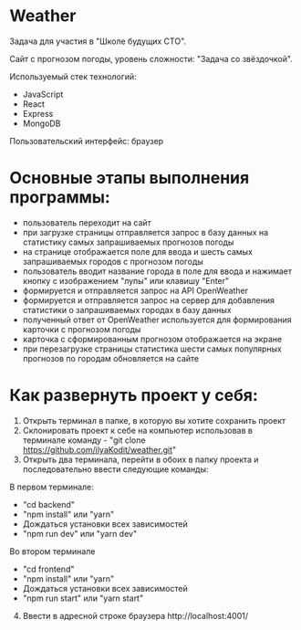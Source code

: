 # Weather
Задача для участия в "Школе будущих СТО".

Сайт с прогнозом погоды, уровень сложности: "Задача со звёздочкой".

Используемый стек технологий:
- JavaScript
- React
- Express
- MongoDB

Пользовательский интерфейс: браузер

# Основные этапы выполнения программы:
- пользователь переходит на сайт
- при загрузке страницы отправляется запрос в базу данных на статистику самых запрашиваемых прогнозов погоды
- на странице отображается поле для ввода и шесть самых запрашиваемых городов с прогнозом погоды
- пользователь вводит название города в поле для ввода и нажимает кнопку с изображением "лупы" или клавишу "Enter"
- формируется и отправляется запрос на API OpenWeather
- формируется и отправляется запрос на сервер для добавления статистики о запрашиваемых городах в базу данных
- полученный ответ от OpenWeather используется для формирования карточки с прогнозом погоды
- карточка с сформированным прогнозом отображается на экране
- при перезагрузке страницы статистика шести самых популярных прогнозов по городам обновляется на сайте

# Как развернуть проект у себя:

1) Открыть терминал в папке, в которую вы хотите сохранить проект
2) Склонировать проект к себе на компьютер использовав в терминале команду - "git clone https://github.com/ilyaKodit/weather.git"
3) Открыть два терминала, перейти в обоих в папку проекта и последовательно ввести следующие команды:

В первом терминале:

- "cd backend"
- "npm install" или "yarn"
- Дождаться установки всех зависимостей
- "npm run dev" или "yarn dev"

Во втором терминале

- "cd frontend"
- "npm install" или "yarn"
- Дождаться установки всех зависимостей
- "npm run start" или "yarn start"

4) Ввести в адресной строке браузера http://localhost:4001/